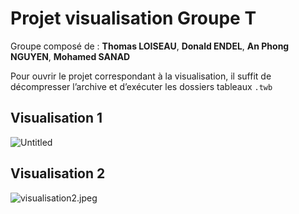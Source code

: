 # Projet visualisation Groupe T

Groupe composé de : **Thomas LOISEAU**, **Donald ENDEL**, **An Phong NGUYEN**, **Mohamed SANAD**

Pour ouvrir le projet correspondant à la visualisation, il suffit de décompresser l’archive et d’exécuter les dossiers tableaux `.twb`

## Visualisation 1

![Untitled](Projet%20visualisation%20Groupe%20T%2056485d56744c49f48973812e507eafc9/Untitled.png)

## Visualisation 2

![visualisation2.jpeg](Projet%20visualisation%20Groupe%20T%2056485d56744c49f48973812e507eafc9/visualisation2.jpeg)